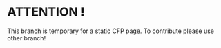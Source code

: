 # ATTENTION !
This branch is temporary for a static CFP page. To contribute please use other branch! 